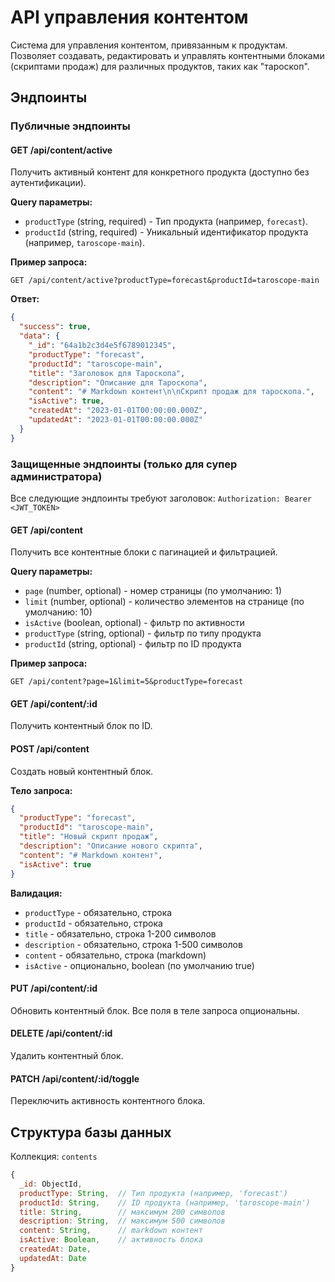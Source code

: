 # API управления контентом

Система для управления контентом, привязанным к продуктам. Позволяет создавать, редактировать и управлять контентными блоками (скриптами продаж) для различных продуктов, таких как "тароскоп".

## Эндпоинты

### Публичные эндпоинты

#### GET /api/content/active
Получить активный контент для конкретного продукта (доступно без аутентификации).

**Query параметры:**
- `productType` (string, required) - Тип продукта (например, `forecast`).
- `productId` (string, required) - Уникальный идентификатор продукта (например, `taroscope-main`).

**Пример запроса:**
```
GET /api/content/active?productType=forecast&productId=taroscope-main
```

**Ответ:**
```json
{
  "success": true,
  "data": {
    "_id": "64a1b2c3d4e5f6789012345",
    "productType": "forecast",
    "productId": "taroscope-main",
    "title": "Заголовок для Тароскопа",
    "description": "Описание для Тароскопа",
    "content": "# Markdown контент\n\nСкрипт продаж для тароскопа.",
    "isActive": true,
    "createdAt": "2023-01-01T00:00:00.000Z",
    "updatedAt": "2023-01-01T00:00:00.000Z"
  }
}
```

### Защищенные эндпоинты (только для супер администратора)

Все следующие эндпоинты требуют заголовок: `Authorization: Bearer <JWT_TOKEN>`

#### GET /api/content
Получить все контентные блоки с пагинацией и фильтрацией.

**Query параметры:**
- `page` (number, optional) - номер страницы (по умолчанию: 1)
- `limit` (number, optional) - количество элементов на странице (по умолчанию: 10)
- `isActive` (boolean, optional) - фильтр по активности
- `productType` (string, optional) - фильтр по типу продукта
- `productId` (string, optional) - фильтр по ID продукта

**Пример запроса:**
```
GET /api/content?page=1&limit=5&productType=forecast
```

#### GET /api/content/:id
Получить контентный блок по ID.

#### POST /api/content
Создать новый контентный блок.

**Тело запроса:**
```json
{
  "productType": "forecast",
  "productId": "taroscope-main",
  "title": "Новый скрипт продаж",
  "description": "Описание нового скрипта",
  "content": "# Markdown контент",
  "isActive": true
}
```

**Валидация:**
- `productType` - обязательно, строка
- `productId` - обязательно, строка
- `title` - обязательно, строка 1-200 символов
- `description` - обязательно, строка 1-500 символов
- `content` - обязательно, строка (markdown)
- `isActive` - опционально, boolean (по умолчанию true)

#### PUT /api/content/:id
Обновить контентный блок. Все поля в теле запроса опциональны.

#### DELETE /api/content/:id
Удалить контентный блок.

#### PATCH /api/content/:id/toggle
Переключить активность контентного блока.

## Структура базы данных

Коллекция: `contents`

```javascript
{
  _id: ObjectId,
  productType: String,  // Тип продукта (например, 'forecast')
  productId: String,    // ID продукта (например, 'taroscope-main')
  title: String,        // максимум 200 символов
  description: String,  // максимум 500 символов
  content: String,      // markdown контент
  isActive: Boolean,    // активность блока
  createdAt: Date,
  updatedAt: Date
}
```